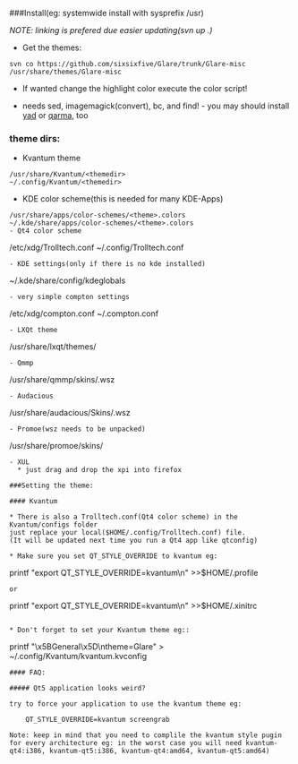 ###Install(eg: systemwide install with sysprefix /usr)

*NOTE: linking is prefered due easier updating(svn up .)*

- Get the themes: 

```
svn co https://github.com/sixsixfive/Glare/trunk/Glare-misc /usr/share/themes/Glare-misc
```
- If wanted change the highlight color execute the color script!
 * needs sed, imagemagick(convert), bc, and find! - you may should install [yad](http://sourceforge.net/projects/yad-dialog) or [qarma](https://github.com/luebking/qarma), too


### theme dirs:

- Kvantum theme

```
/usr/share/Kvantum/<themedir>
~/.config/Kvantum/<themedir>

```
- KDE color scheme(this is needed for many KDE-Apps) 

```
/usr/share/apps/color-schemes/<theme>.colors
~/.kde/share/apps/color-schemes/<theme>.colors
- Qt4 color scheme

```
/etc/xdg/Trolltech.conf
~/.config/Trolltech.conf<theme>

```
- KDE settings(only if there is no kde installed)

```
~/.kde/share/config/kdeglobals

```
- very simple compton settings

```
/etc/xdg/compton.conf
~/.compton.conf

```
- LXQt theme

```
/usr/share/lxqt/themes/<themedir>
```
- Qmmp

```
/usr/share/qmmp/skins/<theme>.wsz
```
- Audacious

```
/usr/share/audacious/Skins/<theme>.wsz
```
- Promoe(wsz needs to be unpacked)

```
/usr/share/promoe/skins/<themedir>
```
- XUL
  * just drag and drop the xpi into firefox

###Setting the theme:

#### Kvantum

* There is also a Trolltech.conf(Qt4 color scheme) in the Kvantum/configs folder
just replace your local($HOME/.config/Trolltech.conf) file.
(It will be updated next time you run a Qt4 app like qtconfig)

* Make sure you set QT_STYLE_OVERRIDE to kvantum eg:

```
printf "export QT_STYLE_OVERRIDE=kvantum\n" >>$HOME/.profile
```
or

```
printf "export QT_STYLE_OVERRIDE=kvantum\n" >>$HOME/.xinitrc
```

* Don't forget to set your Kvantum theme eg::

```
printf "\x5BGeneral\x5D\ntheme=Glare" > ~/.config/Kvantum/kvantum.kvconfig
```
#### FAQ:

##### Qt5 application looks weird?

try to force your application to use the kvantum theme eg:

    QT_STYLE_OVERRIDE=kvantum screengrab

Note: keep in mind that you need to complile the kvantum style pugin for every architecture eg: in the worst case you will need kvantum-qt4:i386, kvantum-qt5:i386, kvantum-qt4:amd64, kvantum-qt5:amd64)
